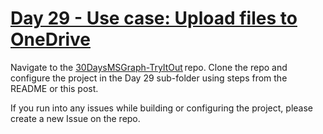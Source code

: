 # [Day 29 - Use case: Upload files to OneDrive](https://developer.microsoft.com/en-us/graph/blogs/30daysmsgraph-day-29-use-case-upload-files-to-onedrive)

Navigate to the [30DaysMSGraph-TryItOut](https://github.com/microsoftgraph/30DaysMSGraph-TryItOut) repo. Clone the repo and configure the project in the Day 29 sub-folder using steps from the README or this post.

If you run into any issues while building or configuring the project, please create a new Issue on the repo.